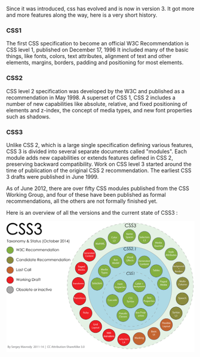 Since it was introduced, css has evolved and is now in version 3. It got more and more features along the way, here is a very short history.

### CSS1

The first CSS specification to become an official W3C Recommendation is CSS level 1, published on December 17, 1996
It included many of the basic things, like fonts, colors, text attributes, alignment of text and other elements, margins, borders, padding and positioning for most elements. 


### CSS2

CSS level 2 specification was developed by the W3C and published as a recommendation in May 1998. A superset of CSS 1, CSS 2 includes a number of new capabilities like absolute, relative, and fixed positioning of elements and z-index, the concept of media types, and new font properties such as shadows.

### CSS3

Unlike CSS 2, which is a large single specification defining various features, CSS 3 is divided into several separate documents called "modules". Each module adds new capabilities or extends features defined in CSS 2, preserving backward compatibility. Work on CSS level 3 started around the time of publication of the original CSS 2 recommendation. The earliest CSS 3 drafts were published in June 1999.

As of June 2012, there are over fifty CSS modules published from the CSS Working Group, and four of these have been published as formal recommendations, all the others are not formally finished yet.

Here is an overview of all the versions and the current state of CSS3 :

![CSS321](.guides/img/CSS3_2_1.svg)